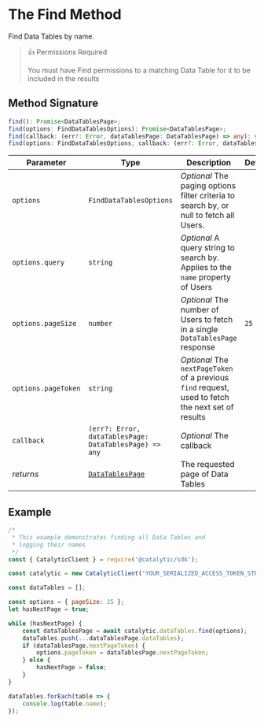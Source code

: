# The Find Method

Find Data Tables by name.

> 👍 Permissions Required
>
> You must have Find permissions to a matching Data Table for it to be included in the results

## Method Signature

```typescript
find(): Promise<DataTablesPage>;
find(options: FindDataTablesOptions): Promise<DataTablesPage>;
find(callback: (err?: Error, dataTablesPage: DataTablesPage) => any): void;
find(options: FindDataTablesOptions, callback: (err?: Error, dataTablesPage: DataTablesPage) => any): void;
```

| Parameter           | Type                                                   | Description                                                                                        | Default |
| ------------------- | ------------------------------------------------------ | -------------------------------------------------------------------------------------------------- | ------- |
| `options`           | `FindDataTablesOptions`                                | _Optional_ The paging options filter criteria to search by, or null to fetch all Users.            |         |
| `options.query`     | `string`                                               | _Optional_ A query string to search by. Applies to the `name` property of Users                    |         |
| `options.pageSize`  | `number`                                               | _Optional_ The number of Users to fetch in a single `DataTablesPage` response                      | `25`    |
| `options.pageToken` | `string`                                               | _Optional_ The `nextPageToken` of a previous `find` request, used to fetch the next set of results |         |
| `callback`          | `(err?: Error, dataTablesPage: DataTablesPage) => any` | _Optional_ The callback                                                                            |         |
| _returns_           | [`DataTablesPage`](doc:the-datatablespage-entity-node)     | The requested page of Data Tables                                                                  |

## Example

```js
/*
 * This example demonstrates finding all Data Tables and
 * logging their names
 */
const { CatalyticClient } = require('@catalytic/sdk');

const catalytic = new CatalyticClient('YOUR_SERIALIZED_ACCESS_TOKEN_STRING');

const dataTables = [];

const options = { pageSize: 25 };
let hasNextPage = true;

while (hasNextPage) {
    const dataTablesPage = await catalytic.dataTables.find(options);
    dataTables.push(...dataTablesPage.dataTables);
    if (dataTablesPage.nextPageToken) {
        options.pageToken = dataTablesPage.nextPageToken;
    } else {
        hasNextPage = false;
    }
}

dataTables.forEach(table => {
    console.log(table.name);
});
```
